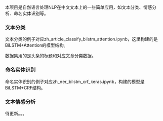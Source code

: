 本项目是自然语言处理NLP在中文文本上的一些简单应用，如文本分类、情感分析、命名实体识别等。

### 文本分类
文本分类的例子对应zh_article_classify_bilstm_attention.ipynb，这里构建的是BiLSTM+Attention的模型结构。

数据集用的是头条的标题和对应文章分类数据。

### 命名实体识别
命名实体识别的例子对应zh_ner_bilstm_crf_keras.ipynb，构建的模型是BiLSTM+CRF结构。

### 文本情感分析
待更新。。。
